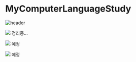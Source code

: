 # MyComputerLanguageStudy

![header](https://capsule-render.vercel.app/api?type=Waving&color=auto&height=32pt&section=header&text=LanguageStudy&fontSize=24pt)

<img src="https://img.shields.io/badge/C++-00599C?style=flat-square&logo=C++&logoColor=white"/> 정리중...

<img src="https://img.shields.io/badge/Unity-FFFFFF?style=flat-square&logo=Unity&logoColor=black"/> 예정

<img src="https://img.shields.io/badge/Go-00ADD8?style=flat-square&logo=Go&logoColor=blue"/> 예정
